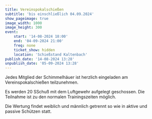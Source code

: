 ```yaml
---
title: Vereinspokalschießen
subtitle: 'bis einschließlich 04.09.2024'
show_pageimage: true
image_width: 1000
image_height: 300
event:
    start: '14-08-2024 18:00'
    end: '04-09-2024 21:00'
    freq: none
    ticket_show: hidden
    location: 'Schießstand Kaltenbach'
publish_date: '14-08-2024 13:28'
unpublish_date: '05-09-2024 13:28'
---
```


Jedes Mitglied der Schimmelhäuer ist herzlich eingeladen am Vereinspokalschießen teilzunehmen.  

Es werden 20 SSchuß mit dem Luftgewehr aufgelegt geschossen. Die Teilnahme ist zu den normalen Trainingszeiten möglich.  

Die Wertung findet weiblich und männlich getrennt so wie in aktive und passive Schützen statt.